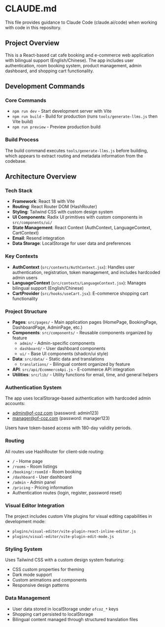 # CLAUDE.md

This file provides guidance to Claude Code (claude.ai/code) when working with code in this repository.

## Project Overview

This is a React-based cat cafe booking and e-commerce web application with bilingual support (English/Chinese). The app includes user authentication, room booking system, product management, admin dashboard, and shopping cart functionality.

## Development Commands

### Core Commands
- `npm run dev` - Start development server with Vite
- `npm run build` - Build for production (runs `tools/generate-llms.js` then Vite build)
- `npm run preview` - Preview production build

### Build Process
The build command executes `tools/generate-llms.js` before building, which appears to extract routing and metadata information from the codebase.

## Architecture Overview

### Tech Stack
- **Framework**: React 18 with Vite
- **Routing**: React Router DOM (HashRouter)
- **Styling**: Tailwind CSS with custom design system
- **UI Components**: Radix UI primitives with custom components in `src/components/ui/`
- **State Management**: React Context (AuthContext, LanguageContext, CartContext)
- **Email**: Resend integration
- **Data Storage**: LocalStorage for user data and preferences

### Key Contexts
- **AuthContext** (`src/contexts/AuthContext.jsx`): Handles user authentication, registration, token management, and includes hardcoded admin users
- **LanguageContext** (`src/contexts/LanguageContext.jsx`): Manages bilingual support (English/Chinese)
- **CartProvider** (`src/hooks/useCart.jsx`): E-commerce shopping cart functionality

### Project Structure
- **Pages**: `src/pages/` - Main application pages (HomePage, BookingPage, DashboardPage, AdminPage, etc.)
- **Components**: `src/components/` - Reusable components organized by feature
  - `admin/` - Admin-specific components
  - `dashboard/` - User dashboard components  
  - `ui/` - Base UI components (shadcn/ui style)
- **Data**: `src/data/` - Static data and translations
  - `translations/` - Bilingual content organized by feature
- **API**: `src/api/EcommerceApi.js` - E-commerce API integration
- **Utilities**: `src/lib/` - Utility functions for email, time, and general helpers

### Authentication System
The app uses localStorage-based authentication with hardcoded admin accounts:
- admin@of-coz.com (password: admin123)
- manager@of-coz.com (password: manager123)

Users have token-based access with 180-day validity periods.

### Routing
All routes use HashRouter for client-side routing:
- `/` - Home page
- `/rooms` - Room listings
- `/booking/:roomId` - Room booking
- `/dashboard` - User dashboard
- `/admin` - Admin panel
- `/pricing` - Pricing information
- Authentication routes (login, register, password reset)

### Visual Editor Integration
The project includes custom Vite plugins for visual editing capabilities in development mode:
- `plugins/visual-editor/vite-plugin-react-inline-editor.js`
- `plugins/visual-editor/vite-plugin-edit-mode.js`

### Styling System
Uses Tailwind CSS with a custom design system featuring:
- CSS custom properties for theming
- Dark mode support
- Custom animations and components
- Responsive design patterns

### Data Management
- User data stored in localStorage under `ofcoz_*` keys
- Shopping cart persisted to localStorage
- Bilingual content managed through structured translation files
